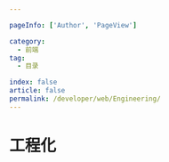 ```yaml
---

pageInfo: ['Author', 'PageView']

category:
  - 前端
tag:
  - 目录

index: false
article: false
permalink: /developer/web/Engineering/
---
```


# 工程化


<Catalog base='/developer/web/Engineering/' />
